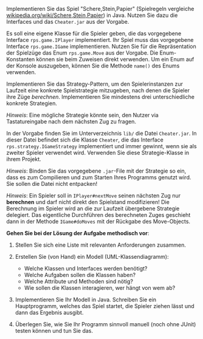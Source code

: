 Implementieren Sie das Spiel "Schere,Stein,Papier" (Spielregeln vergleiche
[wikipedia.org/wiki/Schere,Stein,Papier](https://de.wikipedia.org/wiki/Schere,_Stein,_Papier)) in Java. Nutzen
Sie dazu die Interfaces und das `Cheater.jar` aus der Vorgabe.

Es soll eine eigene Klasse für die Spieler geben, die das vorgegebene Interface `rps.game.IPlayer`
implementiert. Ihr Spiel muss das vorgegebene Interface `rps.game.IGame` implementieren. Nutzen Sie
für die Repräsentation der Spielzüge das Enum `rps.game.Move` aus der Vorgabe. Die Enum-Konstanten können sie
beim Zuweisen direkt verwenden. Um ein Enum auf der Konsole auszugeben, können Sie die Methode `name()` des Enums verwenden.

Implementieren Sie das Strategy-Pattern, um den Spielerinstanzen zur Laufzeit eine konkrete Spielstrategie mitzugeben, nach denen die Spieler ihre Züge _berechnen_.
Implementieren Sie mindestens drei unterschiedliche konkrete Strategien.

_Hinweis_: Eine mögliche Strategie könnte sein, den Nutzer via Tastatureingabe nach dem nächsten Zug zu fragen.

In der Vorgabe finden Sie im Unterverzeichnis `lib/` die Datei `Cheater.jar`. In dieser Datei befindet sich die Klasse `Cheater`, die das Interface `rps.strategy.IGameStrategy` implementiert und immer gewinnt, wenn sie als zweiter Spieler verwendet wird.
Verwenden Sie diese Strategie-Klasse in ihrem Projekt.

_Hinweis_: Binden Sie das vorgegebene `.jar`-File mit der Strategie so ein, dass es zum Compilieren und zum Starten Ihres
Programms genutzt wird. Sie sollen die Datei nicht entpacken!

_Hinweis_: Ein Spieler soll in `IPlayer#nextMove` seinen nächsten Zug nur **berechnen** und darf nicht direkt den
Spielstand modifizieren! Die Berechnung im Spieler wird an die zur Laufzeit übergebene
Strategie delegiert. Das eigentliche Durchführen des berechneten Zuges geschieht dann in der Methode `IGame#doMoves`
mit der Rückgabe des Move-Objects.

**Gehen Sie bei der Lösung der Aufgabe methodisch vor**:

1.  Stellen Sie sich eine Liste mit relevanten Anforderungen zusammen.

2.  Erstellen Sie (von Hand) ein Modell (UML-Klassendiagramm):
    *   Welche Klassen und Interfaces werden benötigt?
    *   Welche Aufgaben sollen die Klassen haben?
    *   Welche Attribute und Methoden sind nötig?
    *   Wie sollen die Klassen interagieren, wer hängt von wem ab?

3.  Implementieren Sie Ihr Modell in Java. Schreiben Sie ein Hauptprogramm, welches das Spiel startet,
    die Spieler ziehen lässt und dann das Ergebnis ausgibt.

4.  Überlegen Sie, wie Sie Ihr Programm sinnvoll manuell (noch ohne JUnit) testen können und tun Sie das.
